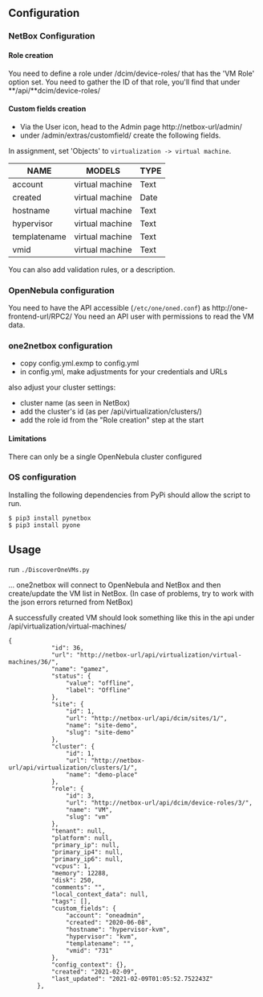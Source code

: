 


## Configuration

### NetBox Configuration

#### Role creation

You need to define a role under /dcim/device-roles/ that has the 'VM Role' option set.
You need to gather the ID of that role, you'll find that under **/api/**dcim/device-roles/

#### Custom fields creation

* Via the User icon, head to the Admin page http://netbox-url/admin/
* under /admin/extras/customfield/ create the following fields.

In assignment, set 'Objects' to `virtualization -> virtual machine`.


|NAME|MODELS|TYPE|
|----|------|----|
|account|virtual machine|Text|
|created|virtual machine|Date|
|hostname|virtual machine	|Text|
|hypervisor|virtual machine|Text|
|templatename|virtual machine|Text|
|vmid|	virtual machine	|Text|

You can also add validation rules, or a description.



### OpenNebula configuration

You need to have the API accessible (`/etc/one/oned.conf`) as http://one-frontend-url/RPC2/
You need an API user with permissions to read the VM data.


### one2netbox configuration

* copy config.yml.exmp to config.yml
* in config.yml, make adjustments for your credentials and URLs

also adjust your cluster settings:

* cluster name (as seen in NetBox)
* add the cluster's id (as per /api/virtualization/clusters/) 
* add the role id from the "Role creation" step at the start

#### Limitations

There can only be a single OpenNebula cluster configured


### OS configuration

Installing the following dependencies from PyPi should allow the script to run.
```
$ pip3 install pynetbox
$ pip3 install pyone
```


## Usage

run `./DiscoverOneVMs.py`

... one2netbox will connect to OpenNebula and NetBox and then create/update the VM list in NetBox.
(In case of problems, try to work with the json errors returned from NetBox)


A successfully created VM should look something like this in the api under /api/virtualization/virtual-machines/

```
{
            "id": 36,
            "url": "http://netbox-url/api/virtualization/virtual-machines/36/",
            "name": "gamez",
            "status": {
                "value": "offline",
                "label": "Offline"
            },
            "site": {
                "id": 1,
                "url": "http://netbox-url/api/dcim/sites/1/",
                "name": "site-demo",
                "slug": "site-demo"
            },
            "cluster": {
                "id": 1,
                "url": "http://netbox-url/api/virtualization/clusters/1/",
                "name": "demo-place"
            },
            "role": {
                "id": 3,
                "url": "http://netbox-url/api/dcim/device-roles/3/",
                "name": "VM",
                "slug": "vm"
            },
            "tenant": null,
            "platform": null,
            "primary_ip": null,
            "primary_ip4": null,
            "primary_ip6": null,
            "vcpus": 1,
            "memory": 12288,
            "disk": 250,
            "comments": "",
            "local_context_data": null,
            "tags": [],
            "custom_fields": {
                "account": "oneadmin",
                "created": "2020-06-08",
                "hostname": "hypervisor-kvm",
                "hypervisor": "kvm",
                "templatename": "",
                "vmid": "731"
            },
            "config_context": {},
            "created": "2021-02-09",
            "last_updated": "2021-02-09T01:05:52.752243Z"
        },
```
